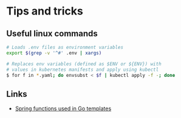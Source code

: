 # Tips and tricks

## Useful linux commands

```sh
# Loads .env files as environment variables
export $(grep -v '^#' .env | xargs)

# Replaces env variables (defined as $ENV or ${ENV}) with
# values in kubernetes manifests and apply using kubectl
$ for f in *.yaml; do envsubst < $f | kubectl apply -f -; done
```

## Links

- [Spring functions used in Go templates](https://masterminds.github.io/sprig/)
